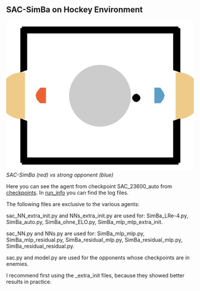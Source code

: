 ## SAC-SimBa on Hockey Environment

![SAC-SimBa vs strong opponent](../../assets/SimBa_vs_strong_opp.gif)  
*SAC-SimBa (red) vs strong opponent (blue)*

Here you can see the agent from checkpoint SAC_23600_auto from [checkpoints](./checkpoints/). 
In [run_info](./run_info/) you can find the log files.  

The following files are exclusive to the various agents:

  sac_NN_extra_init.py and NNs_extra_init.py are used for: SimBa_LRe-4.py, SimBa_auto.py, SimBa_ohne_ELO.py, SimBa_mlp_mlp_extra_init.

  sac_NN.py and NNs.py are used for: SimBa_mlp_mlp.py, SimBa_mlp_residual.py, SimBa_residual_mlp.py, SimBa_residual_mlp.py, SimBa_residual_residual.py.

  sac.py and model.py are used for the opponents whose checkpoints are in enemies.


I recommend first using the _extra_init files, because they showed better results in practice.
